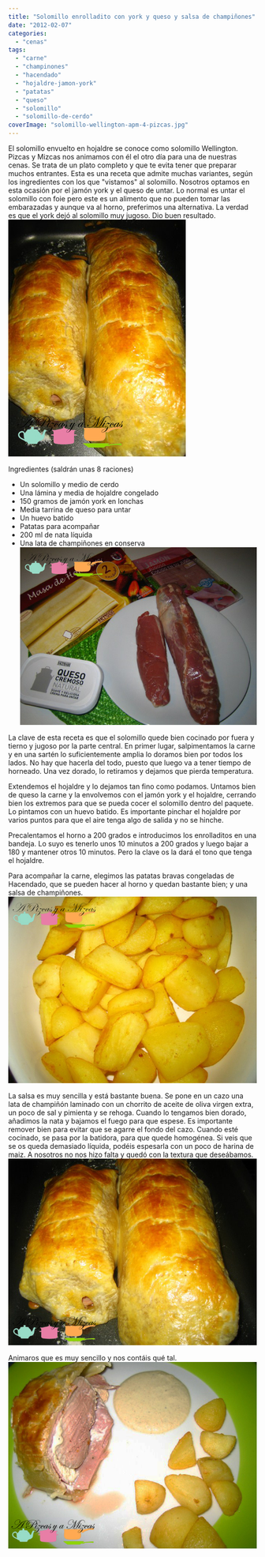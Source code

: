 ```yaml
---
title: "Solomillo enrolladito con york y queso y salsa de champiñones"
date: "2012-02-07"
categories: 
  - "cenas"
tags: 
  - "carne"
  - "champinones"
  - "hacendado"
  - "hojaldre-jamon-york"
  - "patatas"
  - "queso"
  - "solomillo"
  - "solomillo-de-cerdo"
coverImage: "solomillo-wellington-apm-4-pizcas.jpg"
---
```


El solomillo envuelto en hojaldre se conoce como solomillo Wellington. Pizcas y Mizcas nos animamos con él el otro día para una de nuestras cenas. Se trata de un plato completo y que te evita tener que preparar muchos entrantes. Esta es una receta que admite muchas variantes, según los ingredientes con los que "vistamos" al solomillo. Nosotros optamos en esta ocasión por el jamón york y el queso de untar. Lo normal es untar el solomillo con foie pero este es un alimento que no pueden tomar las embarazadas y aunque va al horno, preferimos una alternativa. La verdad es que el york dejó al solomillo muy jugoso. Dio buen resultado.![](images/solomillo-wellington-apm-4-pizcas.jpg "solomillo wellington apm (4) (pizcas)")

Ingredientes (saldrán unas 8 raciones)

- Un solomillo y medio de cerdo
- Una lámina y media de hojaldre congelado
- 150 gramos de jamón york en lonchas
- Media tarrina de queso para untar
- Un huevo batido
- Patatas para acompañar
- 200 ml de nata líquida
- Una lata de champiñones en conserva![](images/solomillo-wellington-apm-1-pizcas.jpg "solomillo wellington apm (1) (pizcas)")

La clave de esta receta es que el solomillo quede bien cocinado por fuera y tierno y jugoso por la parte central. En primer lugar, salpimentamos la carne y en una sartén lo suficientemente amplia lo doramos bien por todos los lados. No hay que hacerla del todo, puesto que luego va a tener tiempo de horneado. Una vez dorado, lo retiramos y dejamos que pierda temperatura.

Extendemos el hojaldre y lo dejamos tan fino como podamos. Untamos bien de queso la carne y la envolvemos con el jamón york y el hojaldre, cerrando bien los extremos para que se pueda cocer el solomillo dentro del paquete. Lo pintamos con un huevo batido. Es importante pinchar el hojaldre por varios puntos para que el aire tenga algo de salida y no se hinche.

Precalentamos el horno a 200 grados e introducimos los enrolladitos en una bandeja. Lo suyo es tenerlo unos 10 minutos a 200 grados y luego bajar a 180 y mantener otros 10 minutos. Pero la clave os la dará el tono que tenga el hojaldre.

Para acompañar la carne, elegimos las patatas bravas congeladas de Hacendado, que se pueden hacer al horno y quedan bastante bien; y una salsa de champiñones.![](images/solomillo-wellington-apm-3-pizcas1.jpg "solomillo wellington apm (3) (pizcas)")

La salsa es muy sencilla y está bastante buena. Se pone en un cazo una lata de champiñón laminado con un chorrito de aceite de oliva virgen extra, un poco de sal y pimienta y se rehoga. Cuando lo tengamos bien dorado, añadimos la nata y bajamos el fuego para que espese. Es importante remover bien para evitar que se agarre el fondo del cazo. Cuando esté cocinado, se pasa por la batidora, para que quede homogénea. Si veis que se os queda demasiado líquida, podéis espesarla con un poco de harina de maiz. A nosotros no nos hizo falta y quedó con la textura que deseábamos.![](images/solomillo-wellington-apm-5-pizcas.jpg "solomillo wellington apm (5) (pizcas)")

Animaros que es muy sencillo y nos contáis qué tal.![](images/solomillo-wellington-apm-6-pizcas.jpg "solomillo wellington apm (6) (pizcas)")
